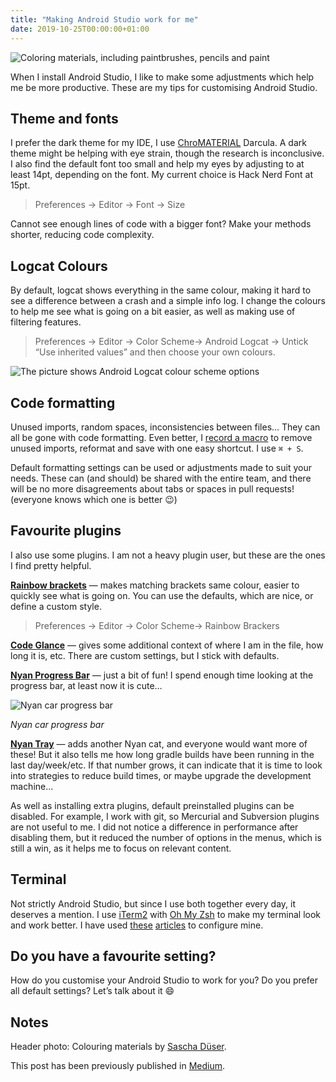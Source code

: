 ```yaml
---
title: "Making Android Studio work for me"
date: 2019-10-25T00:00:00+01:00
---
```


![Coloring materials, including paintbrushes, pencils and paint](/images/blogs/android_studio/header.jpeg)

When I install Android Studio, I like to make some adjustments which help me be more productive. These are my tips for customising Android Studio.

<!--more-->

## Theme and fonts

I prefer the dark theme for my IDE, I use [ChroMATERIAL](https://plugins.jetbrains.com/plugin/7998-chromaterial) Darcula. A dark theme might be helping with eye strain, though the research is inconclusive. I also find the default font too small and help my eyes by adjusting to at least 14pt, depending on the font. My current choice is Hack Nerd Font at 15pt.

> Preferences -> Editor -> Font -> Size

Cannot see enough lines of code with a bigger font? Make your methods shorter, reducing code complexity.

## Logcat Colours

By default, logcat shows everything in the same colour, making it hard to see a difference between a crash and a simple info log. I change the colours to help me see what is going on a bit easier, as well as making use of filtering features.
>Preferences -> Editor -> Color Scheme-> Android Logcat -> Untick “Use inherited values” and then choose your own colours.

![The picture shows Android Logcat colour scheme options](/images/blogs/android_studio/logcat.png)

## Code formatting

Unused imports, random spaces, inconsistencies between files... They can all be gone with code formatting. Even better, I [record a macro](https://android.jlelse.eu/android-studio-formatted-save-4db77c4c2396) to remove unused imports, reformat and save with one easy shortcut. I use `⌘ + S`.

Default formatting settings can be used or adjustments made to suit your needs. These can (and should) be shared with the entire team, and there will be no more disagreements about tabs or spaces in pull requests! (everyone knows which one is better 😉)

## Favourite plugins

I also use some plugins. I am not a heavy plugin user, but these are the ones I find pretty helpful.

**[Rainbow brackets](https://plugins.jetbrains.com/plugin/10080-rainbow-brackets/)** — makes matching brackets same colour, easier to quickly see what is going on. You can use the defaults, which are nice, or define a custom style.

> Preferences -> Editor -> Color Scheme-> Rainbow Brackers

**[Code Glance](https://plugins.jetbrains.com/plugin/7275-codeglance/)** — gives some additional context of where I am in the file, how long it is, etc. There are custom settings, but I stick with defaults.

**[Nyan Progress Bar](https://plugins.jetbrains.com/plugin/8575-nyan-progress-bar/)** — just a bit of fun! I spend enough time looking at the progress bar, at least now it is cute…

![Nyan car progress bar](/images/blogs/android_studio/nyan.png)

*Nyan car progress bar*

**[Nyan Tray](https://plugins.jetbrains.com/plugin/11286-nyan-tray/)** — adds another Nyan cat, and everyone would want more of these! But it also tells me how long gradle builds have been running in the last day/week/etc. If that number grows, it can indicate that it is time to look into strategies to reduce build times, or maybe upgrade the development machine...

As well as installing extra plugins, default preinstalled plugins can be disabled. For example, I work with git, so Mercurial and Subversion plugins are not useful to me. I did not notice a difference in performance after disabling them, but it reduced the number of options in the menus, which is still a win, as it helps me to focus on relevant content.

## Terminal

Not strictly Android Studio, but since I use both together every day, it deserves a mention. I use [iTerm2](https://www.iterm2.com/) with [Oh My Zsh](https://github.com/robbyrussell/oh-my-zsh) to make my terminal look and work better. I have used [these](https://medium.com/swlh/power-up-your-terminal-using-oh-my-zsh-iterm2-c5a03f73a9fb) [articles](https://hackernoon.com/how-to-trick-out-terminal-287c0e93fce0) to configure mine.

## Do you have a favourite setting?

How do you customise your Android Studio to work for you? Do you prefer all default settings? Let’s talk about it 😄

## Notes

Header photo: Colouring materials by [Sascha Düser](https://www.pexels.com/@sascha-duser-51514).

This post has been previously published in [Medium](https://medium.com/@sigute/making-android-studio-work-for-me-4aac9680e665).
